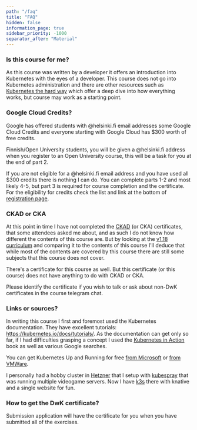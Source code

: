 ```yaml
---
path: "/faq"
title: "FAQ"
hidden: false
information_page: true
sidebar_priority: -1000
separator_after: "Material"
---
```


<table-of-contents></table-of-contents>

### Is this course for me? ###

As this course was written by a developer it offers an introduction into Kubernetes with the eyes of a developer. This course does not go into Kubernetes administration and there are other resources such as [Kubernetes the hard way](https://github.com/kelseyhightower/kubernetes-the-hard-way) which offer a deep dive into how everything works, but course may work as a starting point.

### Google Cloud Credits? ###

Google has offered students with @helsinki.fi email addresses some Google Cloud Credits and everyone starting with Google Cloud has $300 worth of free credits.

Finnish/Open University students, you will be given a @helsinki.fi address when you register to an Open University course, this will be a task for you at the end of part 2.

If you are not eligible for a @helsinki.fi email address and you have used all $300 credits there is nothing I can do. You can complete parts 1-2 and most likely 4-5, but part 3 is required for course completion and the certificate. For the eligibility for credits check the list and link at the bottom of [registration page](/registration-and-completion).

### CKAD or CKA ###

At this point in time I have not completed the [CKAD](https://www.cncf.io/certification/ckad/) (or CKA) certificates, that some attendees asked me about, and as such I do not know how different the contents of this course are. But by looking at the [v1.18 curriculum](https://github.com/cncf/curriculum/blob/master/CKAD_Curriculum_V1.18.pdf) and comparing it to the contents of this course I'll deduce that while most of the contents are covered by this course there are still some subjects that this course does not cover.

There's a certificate for this course as well. But this certificate (or this course) does not have anything to do with CKAD or CKA.

Please identify the certificate if you wish to talk or ask about non-DwK certificates in the course telegram chat.

### Links or sources? ###

In writing this course I first and foremost used the Kubernetes documentation. They have excellent tutorials: <https://kubernetes.io/docs/tutorials/>.
As the documentation can get only so far, if I had difficulties grasping a concept I used the [Kubernetes in Action](https://www.manning.com/books/kubernetes-in-action) book as well as various Google searches.

You can get Kubernetes Up and Running for free [from Microsoft](https://azure.microsoft.com/en-us/resources/kubernetes-up-and-running/) or [from VMWare](https://k8s.vmware.com/kubernetes-up-and-running/).

I personally had a hobby cluster in [Hetzner](https://www.hetzner.com/) that I setup with [kubespray](https://github.com/kubernetes-sigs/kubespray) that was running multiple videogame servers. Now I have [k3s](https://github.com/rancher/k3s) there with knative and a single website for fun.

### How to get the DwK certificate? ###

Submission application will have the certificate for you when you have submitted all of the exercises.
